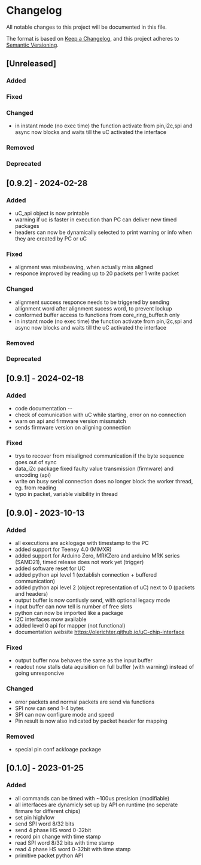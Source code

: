 # Changelog

All notable changes to this project will be documented in this file.

The format is based on [Keep a Changelog](https://keepachangelog.com/en/1.0.0/),
and this project adheres to [Semantic Versioning](https://semver.org/spec/v2.0.0.html).


## [Unreleased]

### Added

### Fixed

### Changed
 - in instant mode (no exec time) the function activate from pin,i2c,spi and async now blocks and waits till the uC activated the interface 

### Removed

### Deprecated

## [0.9.2] - 2024-02-28

### Added
- uC_api object is now printable
- warning if uc is faster in execution than PC can deliver new timed packages
- headers can now be dynamically selected to print warning or info when they are created by PC or uC

### Fixed
- alignment was missbeaving, when actually miss aligned
- responce improved by reading up to 20 packets per 1 write packet

### Changed
- alignment success responce needs to be triggered by sending allignment word after alignment sucess word, to prevent lockup
- conformed buffer access to functions from core_ring_buffer.h only
 - in instant mode (no exec time) the function activate from pin,i2c,spi and async now blocks and waits till the uC activated the interface 

### Removed

### Deprecated

## [0.9.1] - 2024-02-18

### Added
- code documentation --
- check of comunication with uC while starting, error on no connection
- warn on api and firmware version missmatch
- sends firmware version on aligning connection
### Fixed
 - trys to recover from misaligned communication if the byte sequence goes out of sync
 - data_i2c package fixed faulty value transmission (firmware) and encoding (api)
 - write on busy serial connection does no longer block the worker thread, eg. from reading
 - typo in packet, variable visibility in thread



## [0.9.0] - 2023-10-13

### Added 
 - all executions are acklogage with timestamp to the PC
 - added support for Teensy 4.0 (MIMXR)
 - added support for Arduino Zero, MRKZero and arduino MRK series (SAMD21), timed release does not work yet (trigger)
 - added software reset for UC
 - added python api level 1 (extablish connection + buffered communication) 
 - added python api level 2 (object representation of uC) next to 0 (packets and headers)
 - output buffer is now contiusly send, with optional legacy mode
 - input buffer can now tell is number of free slots
 - python can now be imported like a package
 - I2C interfaces mow available
 - added level 0 api for mapper (not functional) 
 - documentation website https://olerichter.github.io/uC-chip-interface

### Fixed
 - output buffer now behaves the same as the input buffer
 - readout now stalls data aquisition on full buffer (with warning) instead of going unresponcive

### Changed
 - error packets and normal packets are send via functions
 - SPI now can send 1-4 bytes
 - SPI can now configure mode and speed
 - Pin result is now also indicated by packet header for mapping

### Removed
 - special pin conf ackloage package 

## [0.1.0] - 2023-01-25

### Added 
- all commands can be timed with ~100us presision (modifiable)
- all interfaces are dynamicly set up by API on runtime (no seperate firmare for different chips)
- set pin high/low
- send SPI word 8/32 bits
- send 4 phase HS word 0-32bit
- record pin change with time stamp
- read SPI word 8/32 bits with time stamp
- read 4 phase HS word 0-32bit with time stamp
- primitive packet python API
